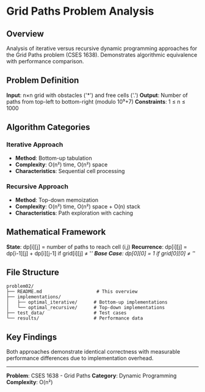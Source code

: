 # Grid Paths Problem Analysis

## Overview

Analysis of iterative versus recursive dynamic programming approaches for the Grid Paths problem (CSES 1638). Demonstrates algorithmic equivalence with performance comparison.

## Problem Definition

**Input**: n×n grid with obstacles ('*') and free cells ('.')
**Output**: Number of paths from top-left to bottom-right (modulo 10⁹+7)
**Constraints**: 1 ≤ n ≤ 1000

## Algorithm Categories

### Iterative Approach
- **Method**: Bottom-up tabulation
- **Complexity**: O(n²) time, O(n²) space
- **Characteristics**: Sequential cell processing

### Recursive Approach  
- **Method**: Top-down memoization
- **Complexity**: O(n²) time, O(n²) space + O(n) stack
- **Characteristics**: Path exploration with caching

## Mathematical Framework

**State**: dp[i][j] = number of paths to reach cell (i,j)
**Recurrence**: dp[i][j] = dp[i-1][j] + dp[i][j-1] if grid[i][j] ≠ '*'
**Base Case**: dp[0][0] = 1 if grid[0][0] ≠ '*'

## File Structure

```
problem02/
├── README.md                    # This overview
├── implementations/
│   ├── optimal_iterative/      # Bottom-up implementations
│   └── optimal_recursive/      # Top-down implementations
├── test_data/                  # Test cases
└── results/                    # Performance data
```

## Key Findings

Both approaches demonstrate identical correctness with measurable performance differences due to implementation overhead.

---

**Problem**: CSES 1638 - Grid Paths
**Category**: Dynamic Programming
**Complexity**: O(n²)
